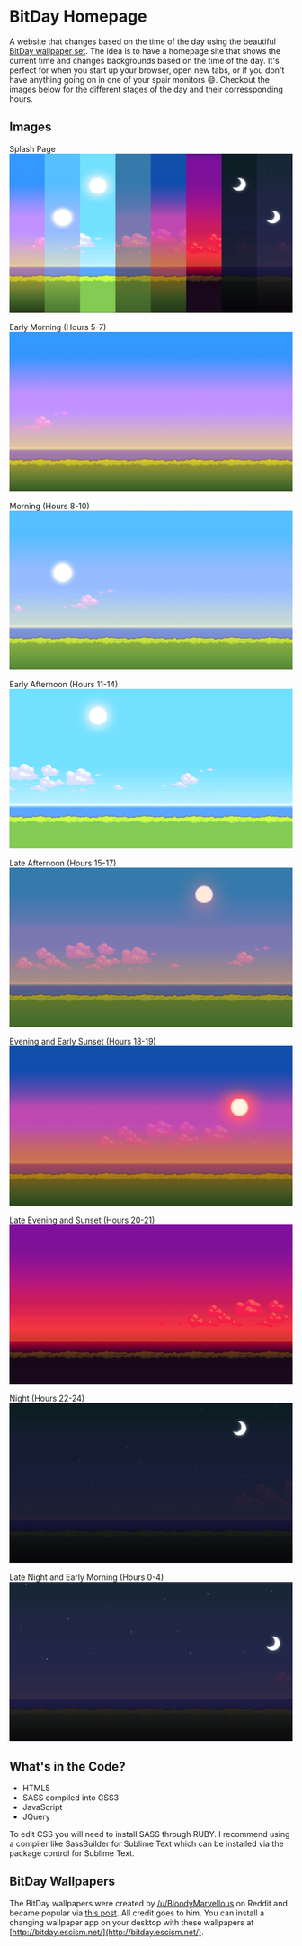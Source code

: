 BitDay Homepage
======

A website that changes based on the time of the day using the beautiful [BitDay wallpaper set](http://imgur.com/a/VZ9H2). The idea is to have a homepage site that shows the current time and changes backgrounds based on the time of the day. It's perfect for when you start up your browser, open new tabs, or if you don't have anything going on in one of your spair monitors :smile:. Checkout the images below for the different stages of the day and their corressponding hours.


## Images
Splash Page
![Splash](https://github.com/alanwright/BitDay/blob/gh-pages/img/00-Splash-NoText.png?raw=true)

Early Morning (Hours 5-7)
![Image 1](https://github.com/alanwright/BitDay/blob/gh-pages/img/1.png?raw=true)

Morning (Hours 8-10)
![Image 2](https://github.com/alanwright/BitDay/blob/gh-pages/img/2.png?raw=true)

Early Afternoon (Hours 11-14)
![Image 3](https://github.com/alanwright/BitDay/blob/gh-pages/img/3.png?raw=true)

Late Afternoon (Hours 15-17)
![Image 4](https://github.com/alanwright/BitDay/blob/gh-pages/img/4.png?raw=true)

Evening and Early Sunset (Hours 18-19)
![Image 5](https://github.com/alanwright/BitDay/blob/gh-pages/img/5.png?raw=true)

Late Evening and Sunset (Hours 20-21)
![Image 6](https://github.com/alanwright/BitDay/blob/gh-pages/img/6.png?raw=true)

Night (Hours 22-24)
![Image 7](https://github.com/alanwright/BitDay/blob/gh-pages/img/7.png?raw=true)

Late Night and Early Morning (Hours 0-4)
![Image 8](https://github.com/alanwright/BitDay/blob/gh-pages/img/8.png?raw=true)

## What's in the Code?

* HTML5
* SASS compiled into CSS3
* JavaScript
* JQuery

To edit CSS you will need to install SASS through RUBY. I recommend using a compiler like SassBuilder for Sublime Text which can be installed via the package control for Sublime Text.

## BitDay Wallpapers

The BitDay wallpapers were created by [/u/BloodyMarvellous](http://www.reddit.com/user/BloodyMarvellous) on Reddit and became popular via [this post](http://www.reddit.com/r/wallpapers/comments/1tqe9k/update_new_version_of_the_8bit_day_wallpaper_set/). All credit goes to him. You can install a changing wallpaper app on your desktop with these wallpapers at [http://bitday.escism.net/](http://bitday.escism.net/). 
